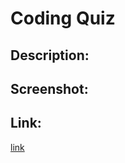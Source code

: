 # Coding Quiz

## Description:

## Screenshot:

## Link:
[link](https://londonlast21.github.io/quiz/)
